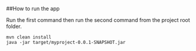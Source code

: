 ##How to run the app

Run the first command then run the second command from the project root folder.
```
mvn clean install
java -jar target/myproject-0.0.1-SNAPSHOT.jar
``` 